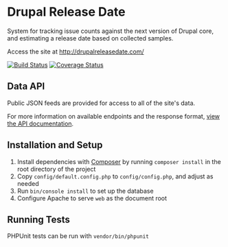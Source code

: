 Drupal Release Date
===================

System for tracking issue counts against the next version of Drupal core, and
estimating a release date based on collected samples.

Access the site at http://drupalreleasedate.com/

[![Build Status](https://img.shields.io/travis/gapple/drupalreleasedate/master.svg?style=flat)](https://travis-ci.org/gapple/drupalreleasedate)
[![Coverage Status](https://img.shields.io/coveralls/gapple/drupalreleasedate/master.svg?style=flat)](https://coveralls.io/r/gapple/drupalreleasedate?branch=master)


## Data API ##

Public JSON feeds are provided for access to all of the site's data.

For more information on available endpoints and the response format, [view the API documentation](api.md).


## Installation and Setup ##

 1. Install dependencies with [Composer](http://getcomposer.org/) by running
    `composer install` in the root directory of the project
 2. Copy `config/default.config.php` to `config/config.php`, and adjust as
    needed
 3. Run `bin/console install` to set up the database
 4. Configure Apache to serve `web` as the document root

## Running Tests ##

PHPUnit tests can be run with `vendor/bin/phpunit`

